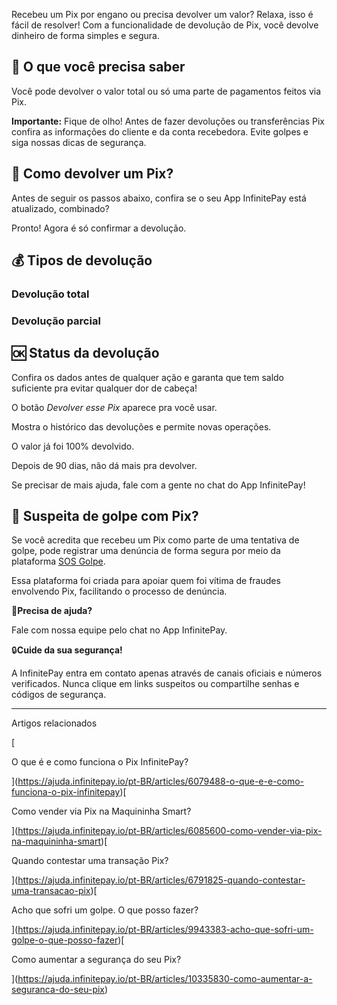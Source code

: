 Recebeu um Pix por engano ou precisa devolver um valor? Relaxa, isso é fácil de resolver! Com a funcionalidade de devolução de Pix, você devolve dinheiro de forma simples e segura.

## **🔎 O que você precisa saber**

Você pode devolver o valor total ou só uma parte de pagamentos feitos via Pix.

**Importante:** Fique de olho! Antes de fazer devoluções ou transferências Pix confira as informações do cliente e da conta recebedora. Evite golpes e siga nossas dicas de segurança.

## **🔑 Como devolver um Pix?**

Antes de seguir os passos abaixo, confira se o seu App InfinitePay está atualizado, combinado?

Pronto! Agora é só confirmar a devolução.

## **💰 Tipos de devolução**

### **Devolução total**

### **Devolução parcial**

## **🆗 Status da devolução**

Confira os dados antes de qualquer ação e garanta que tem saldo suficiente pra evitar qualquer dor de cabeça!

O botão _Devolver esse Pix_ aparece pra você usar.

Mostra o histórico das devoluções e permite novas operações.

O valor já foi 100% devolvido.

Depois de 90 dias, não dá mais pra devolver.

Se precisar de mais ajuda, fale com a gente no chat do App InfinitePay!

## 🚨 **Suspeita de golpe com Pix?**

Se você acredita que recebeu um Pix como parte de uma tentativa de golpe, pode registrar uma denúncia de forma segura por meio da plataforma [SOS Golpe](https://www.sosgolpe.com.br/).

Essa plataforma foi criada para apoiar quem foi vítima de fraudes envolvendo Pix, facilitando o processo de denúncia.

🔔**Precisa de ajuda?**

Fale com nossa equipe pelo chat no App InfinitePay.

🔒**Cuide da sua segurança!**

A InfinitePay entra em contato apenas através de canais oficiais e números verificados. Nunca clique em links suspeitos ou compartilhe senhas e códigos de segurança.

___

Artigos relacionados

[

O que é e como funciona o Pix InfinitePay?

](https://ajuda.infinitepay.io/pt-BR/articles/6079488-o-que-e-e-como-funciona-o-pix-infinitepay)[

Como vender via Pix na Maquininha Smart?

](https://ajuda.infinitepay.io/pt-BR/articles/6085600-como-vender-via-pix-na-maquininha-smart)[

Quando contestar uma transação Pix?

](https://ajuda.infinitepay.io/pt-BR/articles/6791825-quando-contestar-uma-transacao-pix)[

Acho que sofri um golpe. O que posso fazer?

](https://ajuda.infinitepay.io/pt-BR/articles/9943383-acho-que-sofri-um-golpe-o-que-posso-fazer)[

Como aumentar a segurança do seu Pix?

](https://ajuda.infinitepay.io/pt-BR/articles/10335830-como-aumentar-a-seguranca-do-seu-pix)